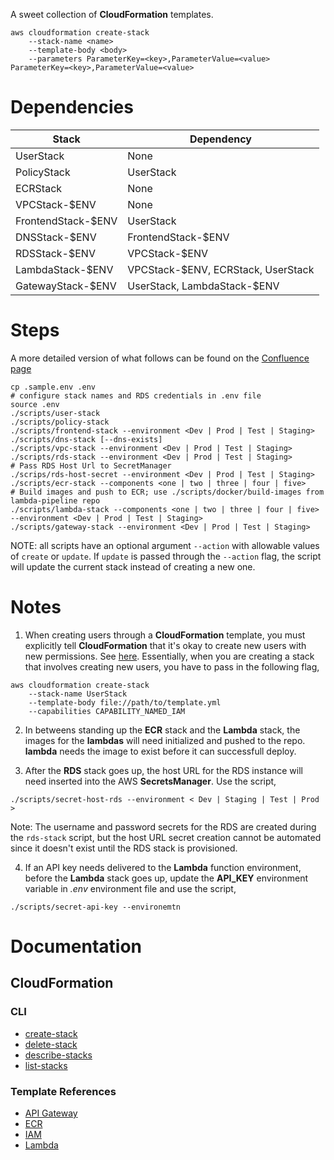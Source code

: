A sweet collection of **CloudFormation** templates.

```
aws cloudformation create-stack
    --stack-name <name>
    --template-body <body>
    --parameters ParameterKey=<key>,ParameterValue=<value> ParameterKey=<key>,ParameterValue=<value>
```

# Dependencies


| Stack  |  Dependency |
| ------ | ----------- |
| UserStack | None |
| PolicyStack | UserStack |
| ECRStack | None | 
| VPCStack-$ENV | None | 
| FrontendStack-$ENV | UserStack |
| DNSStack-$ENV | FrontendStack-$ENV |
| RDSStack-$ENV | VPCStack-$ENV | 
| LambdaStack-$ENV | VPCStack-$ENV, ECRStack, UserStack |
| GatewayStack-$ENV | UserStack, LambdaStack-$ENV |

# Steps

A more detailed version of what follows can be found on the [Confluence page](https://makpar.atlassian.net/wiki/spaces/IN/pages/356483073/AWS+Resource+and+CI+CD+Setup+Walk-Thru)

```
cp .sample.env .env
# configure stack names and RDS credentials in .env file 
source .env
./scripts/user-stack
./scripts/policy-stack 
./scripts/frontend-stack --environment <Dev | Prod | Test | Staging> 
./scripts/dns-stack [--dns-exists]
./scripts/vpc-stack --environment <Dev | Prod | Test | Staging>
./scripts/rds-stack --environment <Dev | Prod | Test | Staging>
# Pass RDS Host Url to SecretManager
./scrips/rds-host-secret --environment <Dev | Prod | Test | Staging>
./scripts/ecr-stack --components <one | two | three | four | five>
# Build images and push to ECR; use ./scripts/docker/build-images from lambda-pipeline repo
./scripts/lambda-stack --components <one | two | three | four | five> --environment <Dev | Prod | Test | Staging>
./scripts/gateway-stack --environment <Dev | Prod | Test | Staging>
```

NOTE: all scripts have an optional argument ``--action`` with allowable values of `create` or `update`. If `update` is passed through the ``--action`` flag, the script will update the current stack instead of creating a new one.

# Notes

1. When creating users through a **CloudFormation** template, you must explicitly tell **CloudFormation** that it's okay to create new users with new permissions. See [here](https://docs.aws.amazon.com/AWSCloudFormation/latest/APIReference/API_CreateStack.html). Essentially, when you are creating a stack that involves creating new users, you have to pass in the following flag,

```
aws cloudformation create-stack
    --stack-name UserStack
    --template-body file://path/to/template.yml
    --capabilities CAPABILITY_NAMED_IAM
```

2. In betweens standing up the **ECR** stack and the **Lambda** stack, the images for the **lambdas** will need initialized and pushed to the repo. **lambda** needs the image to exist before it can successfull deploy.

3. After the **RDS** stack goes up, the host URL for the RDS instance will need inserted into the AWS **SecretsManager**. Use the script,

```
./scripts/secret-host-rds --environment < Dev | Staging | Test | Prod >
```

Note: The username and password secrets for the RDS are created during the `rds-stack` script, but the host URL secret creation cannot be automated since it doesn't exist until the RDS stack is provisioned.

4. If an API key needs delivered to the **Lambda** function environment, before the **Lambda** stack goes up, update the **API_KEY** environment variable in *.env* environment file and use the script,

```
./scripts/secret-api-key --environemtn
```

# Documentation
## CloudFormation
### CLI
- [create-stack](https://docs.aws.amazon.com/cli/latest/reference/cloudformation/create-stack.html)
- [delete-stack](https://docs.aws.amazon.com/cli/latest/reference/cloudformation/delete-stack.html)
- [describe-stacks](https://docs.aws.amazon.com/cli/latest/reference/cloudformation/describe-stacks.html)
- [list-stacks](https://docs.aws.amazon.com/cli/latest/reference/cloudformation/list-stacks.html)

### Template References
- [API Gateway](https://docs.aws.amazon.com/AWSCloudFormation/latest/UserGuide/AWS_ApiGateway.html)
- [ECR](https://docs.aws.amazon.com/AWSCloudFormation/latest/UserGuide/AWS_ECR.html)
- [IAM](https://docs.aws.amazon.com/AWSCloudFormation/latest/UserGuide/AWS_IAM.html)
- [Lambda](https://docs.aws.amazon.com/AWSCloudFormation/latest/UserGuide/AWS_Lambda.html)
